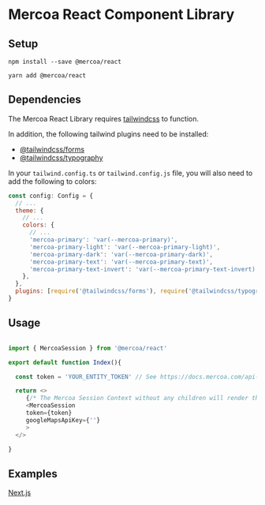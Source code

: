 # Mercoa React Component Library

## Setup

`npm install --save @mercoa/react`

`yarn add @mercoa/react`

## Dependencies

The Mercoa React Library requires [tailwindcss](https://tailwindcss.com/) to function.

In addition, the following tailwind plugins need to be installed:

- [@tailwindcss/forms](https://www.npmjs.com/package/@tailwindcss/forms)
- [@tailwindcss/typography](https://www.npmjs.com/package/@tailwindcss/typography)

In your `tailwind.config.ts` or `tailwind.config.js` file, you will also need to add the following to colors:

```javascript
const config: Config = {
  // ...
  theme: {
    // ...
    colors: {
      // ...
      'mercoa-primary': 'var(--mercoa-primary)',
      'mercoa-primary-light': 'var(--mercoa-primary-light)',
      'mercoa-primary-dark': 'var(--mercoa-primary-dark)',
      'mercoa-primary-text': 'var(--mercoa-primary-text)',
      'mercoa-primary-text-invert': 'var(--mercoa-primary-text-invert)',
    },
  },
  plugins: [require('@tailwindcss/forms'), require('@tailwindcss/typography')],
}
```

## Usage

```javascript

import { MercoaSession } from '@mercoa/react'

export default function Index(){

  const token = 'YOUR_ENTITY_TOKEN' // See https://docs.mercoa.com/api-reference/api-reference/entity/user/generate-jwt-token

  return <>
     {/* The Mercoa Session Context without any children will render the full entity portal */}
     <MercoaSession
     token={token}
     googleMapsApiKey={''}
     >
  </>

}

```

## Examples

[Next.js](/examples/nextjs/)
